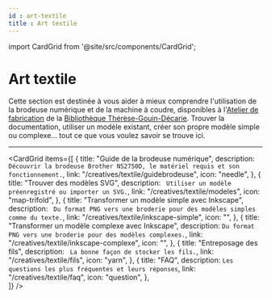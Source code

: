 ```yaml
---
id : art-textile
title : Art textile
---
```


import CardGrid from '@site/src/components/CardGrid';
 
# Art textile

Cette section est destinée à vous aider à mieux comprendre l'utilisation de la brodeuse numérique et de la machine à coudre, disponibles à l'[Atelier de fabrication](../espaces/ateliers.md) de la [Bibliothèque Thérèse-Gouin-Décarie](https://bib.umontreal.ca/espaces/#tgd). Trouver la documentation, utiliser un modèle existant, créer son propre modèle simple ou complexe... tout ce que vous voulez savoir se trouve ici.

---
 
 
<CardGrid
  items={[
    {
      title: "Guide de la brodeuse numérique",
      description: `
      Découvrir la brodeuse Brother NS2750D, le matériel requis et son fonctionnement.`,
      link: "/creatives/textile/guidebrodeuse",
      icon: "needle",
    },
    {
      title: "Trouver des modèles SVG",
      description: `
      Utiliser un modèle préenregistré ou importer un SVG.`,
      link: "/creatives/textile/modeles",
      icon: "map-trifold",
    },
    {
      title: "Transformer un modèle simple avec Inkscape",
      description: `
      Du format PNG vers une broderie pour des modèles simples comme du texte.`,
      link: "/creatives/textile/inkscape-simple",
      icon: "",
    },
      {
      title: "Transformer un modèle complexe avec Inkscape",
      description: `Du format PNG vers une broderie pour des modèles complexes.`,
      link: "/creatives/textile/inkscape-complexe",
      icon: "",
    },
   {
      title: "Entreposage des fils",
      description: ` La bonne façon de stocker les fils.`,
      link: "/creatives/textile/fils",
      icon: "yarn",
    },
  {
      title: "FAQ",
      description: `Les questions les plus fréquentes et leurs réponses`,
      link: "/creatives/textile/faq",
      icon: "question",
    },  
  ]}
/>
<!--  

     {
      title: "Transformer un modèle (complexe) avec Inkscape",
      description: `
      Du format PNG vers une broderie pour des finitions plus soignées.`,
      link: "à insérer",
      icon: "",
      }, -->